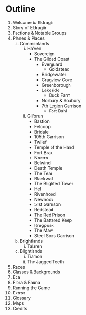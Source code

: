# Outline

<ol>
    <li>Welcome to Eldragiir</li>
    <li>Story of Eldragiir</li>
    <li>Factions & Notable Groups</li>
    <li>Planes & Places
        <ol type="a">
            <li>Commonlands
                <ol type="i">
                    <li>Ha'ven
                        <ul style="list-style-type:disc">
                            <li>Sovereign</li>
                            <li>The Gilded Coast
                                <ul style="list-style-type:square">
                                    <li>Everguard
                                        <ul style="list-style-type:circle">
                                            <li>Goldstead</li>
                                        </ul>
                                    </li>
                                    <li>Bridgewater</li>
                                    <li>Cragview Cove</li>
                                    <li>Greenborough</li>
                                    <li>Lakeside
                                        <ul style="list-style-type:circle">
                                            <li>Duck Farm</li>
                                        </ul>
                                    </li>
                                    <li>Norbury & Soubury</li>
                                    <li>7th Legion Garrison
                                        <ul style="list-style-type:circle">
                                            <li>Fort Bahl</li>
                                        </ul>
                                    </li>
                                </ul>
                            </li>
                        </ul>
                    </li>
                    <li>Gil'brun
                        <ul style="list-style-type:disc">
                            <li>Bastion</li>
                            <li>Felcoop</li>
                            <li>Bridale</li>
                            <li>105th Garrison</li>
                            <li>Twilef</li>
                            <li>Temple of the Hand</li>
                            <li>Fort Brax</li>
                            <li>Nostro</li>
                            <li>Belwind</li>
                            <li>Death Temple</li>
                            <li>The Tear</li>
                            <li>Blackwall</li>
                            <li>The Blighted Tower</li>
                            <li>Hel</li>
                            <li>Rivenhood</li>
                            <li>Newnook</li>
                            <li>51st Garrison</li>
                            <li>Redstead</li>
                            <li>The Red Prison</li>
                            <li>The Battered Keep</li>
                            <li>Kragpeak</li>
                            <li>The Maw</li>
                            <li>Steel Sons Garrison</li>
                        </ul>
                    </li>
                </ol>
            </li>
            <li>Brightlands
                <ol type="i">
                    <li>Talaren</li>
                </ol>
            </li>
            <li>Blightlands
                <ol type="i">
                    <li>Tiamon</li>
                    <li>The Jagged Teeth</li>
                </ol>
            </li>
        </ol>
    </li>
    <li>Races</li>
    <li>Classes & Backgrounds</li>
    <li>Eca</li>
    <li>Flora & Fauna</li>
    <li>Running the Game</li>
    <li>Extras</li>
    <li>Glossary</li>
    <li>Maps</li>
    <li>Credits</li>
</ol>
